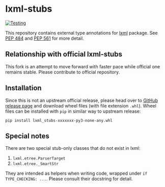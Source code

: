 # lxml-stubs
[![Testing](https://github.com/abelcheung/lxml-stubs/actions/workflows/python-test.yml/badge.svg?branch=moveon)](https://github.com/abelcheung/lxml-stubs/actions/workflows/python-test.yml/badge.svg?branch=moveon)

This repository contains external type annotations for [lxml](http://lxml.de/) package.
See [PEP 484](https://peps.python.org/pep-0484/) and
[PEP 561](https://peps.python.org/pep-0561/) for more detail.

## Relationship with official lxml-stubs
This fork is an attempt to move forward with faster pace while official
one remains stable. Please contribute to official repository.

## Installation
Since this is not an upstream official release, please head over to
[GitHub release page](https://github.com/abelcheung/lxml-stubs/releases)
and download wheel files (with file extension `.whl`). Wheel files can
be installed with `pip` in similar way to upstream release:

    pip install lxml_stubs-xxxxxxx-py3-none-any.whl

## Special notes
There are two special stub-only classes that do not exist in lxml:

1. `lxml.etree.ParserTarget`
2. `lxml.etree._SmartStr`

They are intended as helpers when writing code, wrapped under
`if TYPE_CHECKING: ...`. Please consult their docstring for detail.
